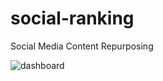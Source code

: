 # social-ranking
Social Media Content Repurposing

![dashboard](https://social-ranking.vercel.app/dash.png)
